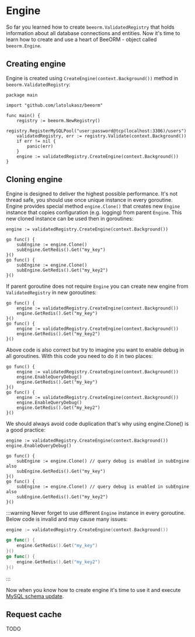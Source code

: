 # Engine

So far you learned how to create `beeorm.ValidatedRegistry` that holds
information about all database connections and entities. Now it's time to learn
how to create and use a heart of BeeORM - object called `beeorm.Engine`.

## Creating engine

Engine is created using `CreateEngine(context.Background())` method in `beeorm.ValidatedRegistry`:

```go{12}
package main

import "github.com/latolukasz/beeorm"

func main() {
    registry := beeorm.NewRegistry()
    registry.RegisterMySQLPool("user:password@tcp(localhost:3306)/users")
    validatedRegistry, err := registry.Validate(context.Background())
    if err != nil {
        panic(err)
    }
    engine := validatedRegistry.CreateEngine(context.Background())
}  
```

## Cloning engine

Engine is designed to deliver the highest possible performance. 
It's not thread safe, you should use once unique instance in every goroutine.
Engine provides special method ``engine.Clone()`` that creates new `Engine` instance
that copies configuration (e.g. logging) from parent `Engine`. This new cloned instance
can be used then in goroutines:

```go{4,8}
engine := validatedRegistry.CreateEngine(context.Background())

go func() {
    subEngine := engine.Clone()
    subEngine.GetRedis().Get("my_key")
}()
go func() {
    subEngine := engine.Clone()
    subEngine.GetRedis().Get("my_key2")
}()
```

If parent goroutine does not require `Engine` you can create new engine
from `ValidatedRegistry` in new goroutines:

```go{4,8}
go func() {
    engine := validatedRegistry.CreateEngine(context.Background())
    engine.GetRedis().Get("my_key")
}()
go func() {
    engine := validatedRegistry.CreateEngine(context.Background())
    engine.GetRedis().Get("my_key2")
}()
```

Above code is also correct but try to imagine you want to enable debug in
all goroutines. With this code you need to do it in two places:

```go{3,8}
go func() {
    engine := validatedRegistry.CreateEngine(context.Background())
    engine.EnableQueryDebug()
    engine.GetRedis().Get("my_key")
}()
go func() {
    engine := validatedRegistry.CreateEngine(context.Background())
    engine.EnableQueryDebug()
    engine.GetRedis().Get("my_key2")
}()
```

We should always avoid code duplication that's why using engine.Clone() 
is a good practice:

```go{2}
engine := validatedRegistry.CreateEngine(context.Background())
engine.EnableQueryDebug()

go func() {
    subEngine := engine.Clone() // query debug is enabled in subEngine also
    subEngine.GetRedis().Get("my_key")
}()
go func() {
    subEngine := engine.Clone() // query debug is enabled in subEngine also
    subEngine.GetRedis().Get("my_key2")
}()
```

:::warning
Never forget to use different `Engine` instance in every goroutine.
Below code is invalid and may cause many issues:
```go
engine := validatedRegistry.CreateEngine(context.Background())

go func() {
    engine.GetRedis().Get("my_key")
}()
go func() {
    engine.GetRedis().Get("my_key2")
}()
```
:::

Now when you know how to create engine it's time to use it and
execute [MySQL schema update](/guide/schema_update.html).

## Request cache

TODO
